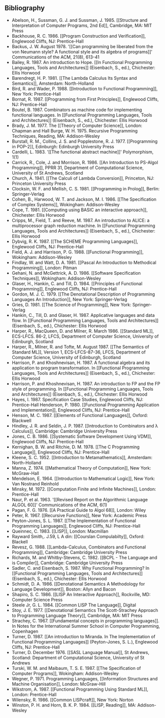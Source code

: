 ## Bibliography

- Abelson, H., Sussman, G. J. and Sussman, J. 1985. [[Structure and Interpretation of Computer Programs, 2nd Ed]], Cambridge, MA: MIT Press
- Backhouse, R. C. 1986. [[Program Construction and Verification]], Englewood Cliffs, NJ: Prentice-Hall
- Backus, J. W. August 1978. '[[Can programming be liberated from the von Neumann style? A functional style and its algebra of programs]]' Communications of the ACM, 21(8), 613-41
- Bailey, R. 1987. An introduction to Hope. [[In Functional Programming Languages, Tools and Architectures]] (Eisenbach, S., ed.), Chichester: Ellis Horwood
- Barendregt, H. P. 1981. [[The Lambda Calculus Its Syntax and Semantics]], Amsterdam: North-Holland
- Bird, R. and Wader, P. 1988. [[Introduction to Functional Programming]], New York: Prentice-Hall
- Bornat, R. 1987. [[Programming from First Principles]], Englewood Cliffs, NJ: Prentice-Hall
- Boutel, B. 1987. Combinators as machine code for implementing functional languages. In [[Functional Programming Languages, Tools and Architectures]] (Eisenbach, S., ed.), Chichester: Ellis Horwood
- Brady, J. M. 1977. The [[Theory of Computer Science]], London: Chapman and Hall Burge, W. H. 1975. Recursive Programming Techniques, Reading, MA: Addison-Wesley
- Burstall, R. M., Collins, J. S. and Popplestone, R. J. 1977. [[Programming in POP-2]], Edinburgh: Edinburgh University Press
- Cardelli, L. 1983. '[[The functional abstract machine]]' Polymorphism, 1(1)
- Carrick, R., Cole, J. and Morrison, R. 1986. [[An Introduction to PS-Algol Programming]], PPRR 31, Department of Computational Science, University of St Andrews, Scotland
- Church, A. 1941. [[The Calculi of Lambda Conversion]], Princeton, NJ: Princeton University Press
- Clocksin, W. F. and Mellish, C. S. 1981. [[Programming in Prolog]], Berlin: Springer-Verlag
- Cohen, B., Harwood, W. T. and Jackson, M. I. 1986. [[The Specification of Complex Systems]], Wokingham: Addison-Wesley
- Cope, T. 1981. [[Computing using BASIC an interactive approach]], Chichester: Ellis Horwood
- Cripps, M., Field, T. and Reeve, M. 1987. An introduction to ALICE: a multiprocessor graph reduction machine. In [[Functional Programming Languages, Tools and Architectures]] (Eisenbach, S., ed.), Chichester: Ellis Horwood
- Dybvig, R. K. 1987. [[The SCHEME Programming Languages]], Englewood Cliffs, NJ: Prentice-Hall
- Field, A. J. and Harrison, P. G. 1988. [[Functional Programming]], Wokingham: Addison-Wesley
- Findlay, W. and Watt, D. A. 1981. [[Pascal An Introduction to Methodical Programming]], London: Pitman
- Gehani, N. and McGettrick, A. D. 1986. [[Software Specification Techniques]], Wokingham: Addison-Wesley
- Glaser, H., Hankin, C. and Till, D. 1984. [[Principles of Functional Programming]], Englewood Cliffs, NJ: Prentice-Hall
- Gordon, M. J. C. 1979. [[The Denotational Description of Programming Languages An Introduction]], New York: Springer-Verlag
- Gries, D. 1981. [[The Science of Programming]], New York: Springer-Verlag
- Hankin, C., Till, D. and Glaser, H. 1987. Applicative languages and data flow. In [[Functional Programming Languages, Tools and Architectures]] (Eisenbach, S., ed.), Chichester: Ellis Horwood
- Harper, R., MacQueen, D. and Milner, R. March 1986. [[Standard ML]], ECS-LFCS. 86-2, LFCS, Department of Computer Science, University of Edinburgh, Scotland
- Harper, R., Milner, R. and Tofte, M. August 1987. [[The Semantics of Standard ML]], Version 1, ECS-LFCS-87-36, LFCS, Department of Computer Science, University of Edinburgh, Scotland
- Harrison, P. and Khoshnevisan, H. 1987. A functional algebra and its application to program transformation. In [[Functional Programming Languages, Tools and Architectures]] (Eisenbach, S., ed.), Chichester: Ellis Horwood
- Harrison, P. and Khoshnevisan, H. 1987. An introduction to FP and the FP style of programming. In [[Functional Programming Languages, Tools and Architectures]] (Eisenbach, S., ed.), Chichester: Ellis Horwood
- Hayes, I. 1987. Specification Case Studies, Englewood Cliffs, NJ: Prentice-Hall Henderson, P. 1980. [[Functional Programming Application and Implementation]], Englewood Cliffs, NJ: Prentice-Hall
- Henson, M. C. 1987. [[Elements of Functional Languages]], Oxford: Blackwell
- Hindley, J. R. and Seldin, J. P. 1987. [[Introduction to Combinators and λ Calculus]], Cambridge: Cambridge University Press
- Jones, C. B. 1986. [[Systematic Software Development Using VDM]], Englewood Cliffs, NJ: Prentice-Hall
- Kernighan, B. W. and Ritchie, D. M. 1978. [[The C Programming Language]], Englewood Cliffs, NJ: Prentice-Hall
- Kleene, S. C. 1952. [[Introduction to Metamathematics]], Amsterdam: North-Holland
- Manna, Z. 1974. [[Mathematical Theory of Computation]], New York: McGraw-Hall
- Mendelson, E. 1964. [[Introduction to Mathematical Logic]], New York: Van Nostrand Reinhold
- Minsky, M. 1972. [[Computation Finite and Infinite Machines]], London: Prentice-Hall
- Naur, P. et al. 1963. '[[Revised Report on the Algorithmic Language ALGOL 60]]' Communications of the ACM, 6(1)
- Pagan, F. G. 1976. [[A Practical Guide to Algol 68]], London: Wiley
- Peter, R. 1967. [[Recursive Functions]], New York: Academic Press
- Peyton-Jones, S. L. 1987. [[The Implementation of Functional Programming Languages]], Englewood Cliffs, NJ: Prentice-Hall
- Queinnec, C. 1983. [[LISP]], London: Macmillan
- Rayward Smith,. J.59, L A din: [[Courslan Compulabilty]], Oxford: Blackell
- Revesz, G. 1988. [[Lambda-Calculus, Combinators and Functional Programming]], Cambridge: Cambridge University Press
- Richards, M. and Whitby-Stevens, C. 1982. [[BCPL - The Language and is Compiler]], Cambridge: Cambridge University Press
- Sadler, C. and Eisenbach, S. 1987. Why Functional Programming? In [[Functional Programming Languages, Tools and Architectures]] (Eisenbach, S., ed.), Chichester: Ellis Horwood
- Schmidt, D. A. 1986. [[Denotational Semantics A Methodology for Language Development]], Boston: Allyn and Bacon
- Shapiro, S. C. 1986. [[LISP An Interactive Approach]], Rockville, MD: Computer Science Press
- Steele Jr, G. L. 1984. [[Common LISP The Language]], Digital
- Stoy, J. E. 1977. [[Denotational Semantics The Scott-Strachey Approach to Programming Language Theory]], Cambridge, MA: MIT Press
- Strachey, C. 1967. [[Fundamental concepts in programming languages]]. In Notes for the International Summer School in Computer Programming, Copenhagen
- Turner, D. 1987. [[An introduction to Miranda. In The Implementation of Functional Programming Languages]] (Peyton-Jones, S. L.), Englewood Cliffs, NJ: Prentice-Hall
- Turner, D. December 1976. [[SASL Language Manual]], St Andrews, Scotland: Department of Computational Science, University of St Andrews
- Turski, W. M. and Maibaum, T. S. E. 1987. [[The Specification of Computer Programs]], Wokingham: Addison-Wesley
- Wegner, P. 1971. Programming Languages, [[Information Structures and Machine Organisation]], London: McGraw-Hill
- Wikstrom, A. 1987. [[Functional Programming Using Standard ML]], London: Prentice-Hall
- Wilensky, R. 1986. [[Common LISPcraft]], New York: Norton
- Winston, P. H. and Horn, B. K. P. 1984. [[LISP, Reading]], MA: Addison-Wesley
